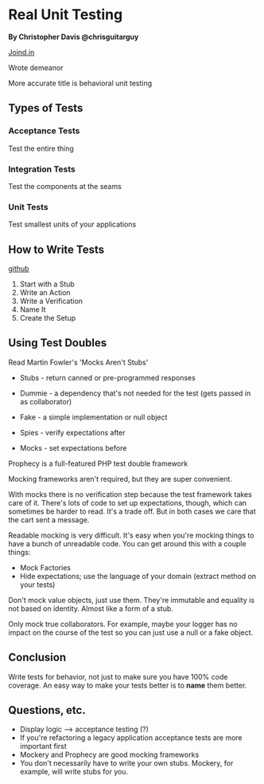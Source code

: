 # Real Unit Testing
**By Christopher Davis @chrisguitarguy**

[Joind.in](http://joind.in/11483)

Wrote demeanor

More accurate title is behavioral unit testing

## Types of Tests

### Acceptance Tests

Test the entire thing

### Integration Tests

Test the components at the seams

### Unit Tests

Test smallest units of your applications

## How to Write Tests

[github](https://github.com/crhisguitarguy/RealUnitTesting)

1. Start with a Stub
2. Write an Action
3. Write a Verification
4. Name It
5. Create the Setup

## Using Test Doubles

Read Martin Fowler's 'Mocks Aren't Stubs'

* Stubs - return canned or pre-programmed responses
* Dummie - a dependency that's not needed for the test (gets passed in as collaborator)
* Fake - a simple implementation or null object

* Spies - verify expectations after
* Mocks - set expectations before

Prophecy is a full-featured PHP test double framework

Mocking frameworks aren't required, but they are super convenient.

With mocks there is no verification step because the test framework takes care of it.  There's lots of code to set up expectations, though, which can sometimes be harder to read.  It's a trade off.  But in both cases we care that the cart sent a message.

Readable mocking is very difficult.  It's easy when you're mocking things to have a bunch of unreadable code.  You can get around this with a couple things:

* Mock Factories
* Hide expectations; use the language of your domain (extract method on your tests)

Don't mock value objects, just use them.  They're immutable and equality is not based on identity.  Almost like a form of a stub.

Only mock true collaborators.  For example, maybe your logger has no impact on the course of the test so you can just use a null or a fake object.

## Conclusion

Write tests for behavior, not just to make sure you have 100% code coverage.  An easy way to make your tests better is to **name** them better.

## Questions, etc.

* Display logic --> acceptance testing (?)
* If you're refactoring a legacy application acceptance tests are more important first
* Mockery and Prophecy are good mocking frameworks
* You don't necessarily have to write your own stubs.  Mockery, for example, will write stubs for you.
